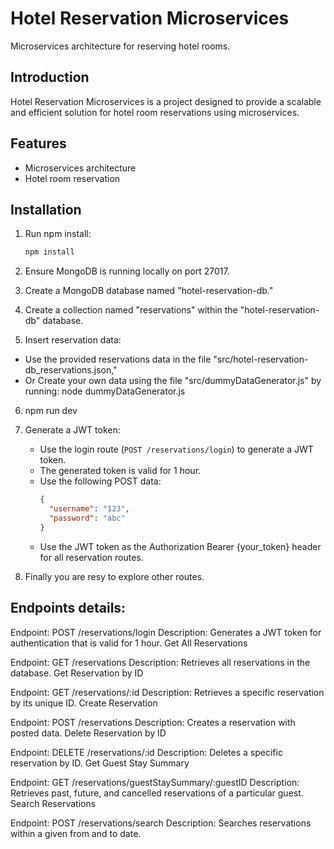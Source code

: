 # Hotel Reservation Microservices

Microservices architecture for reserving hotel rooms.

## Introduction

Hotel Reservation Microservices is a project designed to provide a scalable and efficient solution for hotel room reservations using microservices.

## Features

- Microservices architecture
- Hotel room reservation


## Installation

1. Run npm install:

   ```bash
   npm install
   ```
2. Ensure MongoDB is running locally on port 27017.

3. Create a MongoDB database named "hotel-reservation-db."

4. Create a collection named "reservations" within the "hotel-reservation-db" database.

5. Insert reservation data:
  - Use the provided reservations data in the file "src/hotel-reservation-db_reservations.json,"  
  - Or Create your own data using the file "src/dummyDataGenerator.js" by running: node dummyDataGenerator.js

6. npm run dev

7. Generate a JWT token:
   - Use the login route (`POST /reservations/login`) to generate a JWT token.
   - The generated token is valid for 1 hour.
   - Use the following POST data:
     ```json
     {
       "username": "123",
       "password": "abc"
     }
     ```
   - Use the JWT token as the Authorization Bearer {your_token} header for all reservation routes.

8. Finally you are resy to explore other routes.


## Endpoints details:


Endpoint: POST /reservations/login
Description: Generates a JWT token for authentication that is valid for 1 hour.
Get All Reservations

Endpoint: GET /reservations
Description: Retrieves all reservations in the database.
Get Reservation by ID

Endpoint: GET /reservations/:id
Description: Retrieves a specific reservation by its unique ID.
Create Reservation

Endpoint: POST /reservations
Description: Creates a reservation with posted data.
Delete Reservation by ID

Endpoint: DELETE /reservations/:id
Description: Deletes a specific reservation by ID.
Get Guest Stay Summary

Endpoint: GET /reservations/guestStaySummary/:guestID
Description: Retrieves past, future, and cancelled reservations of a particular guest.
Search Reservations

Endpoint: POST /reservations/search
Description: Searches reservations within a given from and to date.
